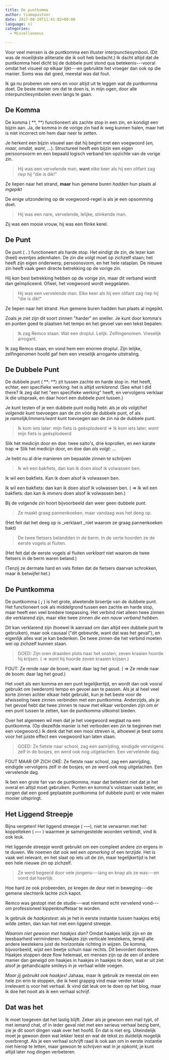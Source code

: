 ```yaml
---
title: De puntkomma
author: tiamopastoor
date: 2017-08-28T11:41:02+00:00
language: nl
categories:
  - Miscellaneous

---
```

Voor veel mensen is de puntkomma een illuster interpunctiesymbool. (Dit was de moeilijkste alliteratie die ik ooit heb bedacht.) Ik dacht altijd dat de puntkomma heel dicht bij de dubbele punt stond qua betekenis---vooral omdat het visueel op elkaar lijkt---en gebruikte het vroeger dan ook op die manier. Soms was dat goed, meestal was dat fout.

Ik ga nu proberen om eens en voor altijd uit te leggen wat de puntkomma doet. De beste manier om dat te doen is, in mijn ogen, door alle interpunctiesymbolen even langs te gaan.

## De Komma

De komma ( **, **) functioneert als zachte stop in een zin, en kondigt een bijzin aan. Ja, de komma in de vorige zin had ik weg kunnen halen, maar het is niet incorrect om hem daar neer te zetten.

Je herkent een bijzin visueel aan dat hij begint met een voegwoord (_en, maar, omdat, want_, ...). Structureel heeft een bijzin een eigen persoonsvorm en een bepaald logisch verband ten opzichte van de vorige zin.

> Hij was een vervelende man, **want** elke keer als hij een olifant zag _riep_ hij "die is dik!"

 Ze liepen naar het strand, **maar** hun gemene buren _hadden_ hun plaats al _ingepikt_


De enige uitzondering op de voegwoord-regel is als je een opsomming doet.

> Hij was een nare, vervelende, lelijke, stinkende man.

 Zij was een mooie vrouw, hij was een flinke kerel.

## De Punt

De punt ( **.** ) functioneert als harde stop. Het eindigt de zin, de lezer kan (heel) eventjes ademhalen. De zin die volgt moet op zichzelf staan; het heeft zijn eigen onderwerp, persoonsvorm, en het hele rataplan. De nieuwe zin heeft vaak geen directe betrekking op de vorige zin.

Hij _kan_ best betrekking hebben op de vorige zin, maar dit verband wordt dan geïmpliceerd. Ofwel, het voegwoord wordt weggelaten.

> Hij was een vervelende man. Elke keer als hij een olifant zag riep hij "die is dik!"

 Ze liepen naar het strand. Hun gemene buren hadden hun plaats al ingepikt.

Zoals je ziet zijn dit soort zinnen "harder" en sneller. Je kunt door komma's en punten goed te plaatsen het tempo en het gevoel van een tekst bepalen:

> Ik zag Remco staan. Wat een droplul. Lelijk. Zelfingenomen. Vreselijk arrogant.

 Ik zag Remco staan, en vond hem een enorme droplul. Zijn lelijke, zelfingenomen hoofd gaf hem een vreselijk arrogante uitstraling.

## De Dubbele Punt

De dubbele punt ( **: **) zit tussen zachte en harde stop in. Het heeft, echter, een specifieke werking: het is altijd _verklarend_. (See what I did there? Ik zeg dat het "een specifieke werking" heeft, en vervolgens verklaar ik die uitspraak, en daar hoort een dubbele punt tussen.)

Je kunt testen of je een dubbele punt nodig hebt: als je _als volgt/het volgende_ kunt toevoegen aan de zin vóór de dubbele punt, of als je _namelijk/immers/want_ kunt toevoegen aan de zin ná de dubbele punt.

> Ik kom iets later: mijn fiets is geëxplodeerd => Ik kom iets later, _want_ mijn fiets is geëxplodeerd

 Slik het medicijn door en doe: twee salto's, drie koprollen, en een karate trap => Slik het medicijn door, en doe dan _als volgt_: ...

Je hebt nu al drie manieren om bepaalde zinnen te schrijven

> Ik wil een bakfiets, dan kan ik doen alsof ik volwassen ben.

 Ik wil een bakfiets. Kan ik doen alsof ik volwassen ben.

 Ik wil een bakfiets: dan kan ik doen alsof ik volwassen ben. ( => Ik wil een bakfiets: dan kan ik _immers_ doen alsof ik volwassen ben.)

Bij de volgende zin hoort bijvoorbeeld dan weer geen dubbele punt.

> Ze maakt graag pannenkoeken, maar vandaag was het deeg op.

 (Het feit dat het deeg op is _verklaart _niet waarom ze graag pannenkoeken bakt)

> De twee fietsers belandden in de berm. In de verte hoorden ze de eerste vogels al fluiten.

 (Het feit dat de eerste vogels al fluiten _verklaart_ niet waarom de twee fietsers in de berm waren beland.)

 (Tenzij ze dermate hard en vals floten dat de fietsers daarvan schrokken, maar ik betwijfel het.)

## De Puntkomma

De puntkomma ( **;** ) is het grote, alwetende broertje van de dubbele punt. Het functioneert ook als middelgrond tussen een zachte en harde stop, maar heeft een veel bredere toepassing. Het verbind niet alleen twee zinnen die verklarend zijn, maar elke twee zinnen _die een nauw verband hebben_.

Dit kan verklarend zijn (hoewel ik aanraad om dan altijd een dubbele punt te gebruiken), maar ook causaal ("dit gebeurde, want dat was het geval"), en eigenlijk alles wat je kan bedenken. De twee zinnen die het verbind moeten wel op zichzelf kunnen staan.

> GOED: Zijn oren draaiden plots naar het oosten; zeven kraaien hoorde hij krijsen. ( => _want_ hij hoorde zeven kraaien krijsen.)

 FOUT: Ze rende naar de boom; want daar lag het goud. ( => Ze rende naar de boom: daar lag het goud.)

Het voelt als een komma en een punt tegelijkertijd, en wordt dan ook vooral gebruikt om (wederom) tempo en gevoel aan te passen. Als je al heel veel korte zinnen achter elkaar hebt gebruikt, kun je het beste voor de afwisseling twee zinnen verbinden met een puntkomma. Anderzijds, als je het gevoel hebt dat twee zinnen te nauw met elkaar verbonden zijn om er een punt tussen te zetten, kan de puntkomma uitkomst bieden.

Over het algemeen wil men dat je het voegwoord weglaat na een puntkomma. (Op diezelfde manier is het verboden een zin te beginnen met een voegwoord.) Ik denk dat het een mooi streven is, alhoewel je best soms voor het juiste effect een voegwoord kan laten staan.

> GOED: Ze fietste naar school, zag een aanrijding, eindigde vervolgens zelf in de bosjes, en werd ook nog uitgelachen. Een vervelende dag.

 FOUT MAAR OP ZICH OKÉ: Ze fietste naar school, zag een aanrijding, eindigde vervolgens zelf in de bosjes; en ze werd ook nog uitgelachen. Een vervelende dag.

Ik ben een grote fan van de puntkomma, maar dat betekent niet dat je het overal en altijd moet gebruiken. Punten en komma's volstaan vaak beter, en zorgen dat een goed geplaatste puntkomma (of dubbele punt) er vele malen mooier uitspringt.

## Het Liggend Streepje

Bijna vergeten! Het liggend streepje ( **---**), niet te verwarren met het koppelteken ( **---** ) waarmee je samengestelde woorden verbindt, vind ik ook leuk.

Het liggende streepje wordt gebruikt om een compleet andere zin ergens in te duwen. We noemen dat ook wel een _opmerking_ of een _terzijde_. Het is vaak wel relevant, en het slaat op iets uit de zin, maar tegelijkertijd is het een hele nieuwe zin op zichzelf.

> Ze werd begeerd door vele jongens---lang en knap als ze was---en vond dat heerlijk.

 Hoe hard ze ook probeerden, ze kregen de deur niet in beweging---de gemene slechterik lachte zich kapot.

 Remco was gestopt met de studie---wat niemand echt vervelend vond---om professioneel kippenknuffelaar te worden.

Ik gebruik de _haakjestest_: als je het in eerste instantie tussen haakjes erbij wilde zetten, dan kan het met een liggend streepje.

_Waarom niet gewoon met haakjes dan?_ Omdat haakjes lelijk zijn en de leesbaarheid verminderen. Haakjes zijn verticale leestekens, terwijl alle andere leestekens juist de horizontale richting in wijzen. De komma, bijvoorbeeld, wijst een beetje schuin naar rechts. Dit bevordert doorlezen. Haakjes stoppen deze flow helemaal, en mensen zijn op de een of andere manier dan geneigd om haakjes in haakjes in haakjes te doen, wat er uit ziet alsof je gehandicapte smileys in je verhaal wilde voegen.

_Maar jij gebruikt ook haakjes!_ Jahaaa, maar ik gebruik ze meestal om een hele zin erin te stoppen, die ik heel grappig vind maar verder totaal irrelevant is voor het verhaal. Ik vind dat leuk om te doen op het blog, maar ik doe het nooit als ik een verhaal schrijf.

## Dat was het

Ik moet toegeven dat het lastig blijft. Zeker als je gewoon een mail typt, of met iemand chat, of in ieder geval niet met een serieus verhaal bezig bent, zie je dit soort dingen vaak over het hoofd. En dat is niet erg. Uiteindelijk moet je gewoon doen wat lekker leest en wat de tekst zo duidelijk mogelijk overbrengt. Als je een verhaal schrijft raad ik ook aan om in eerste instantie niet hierop te letten, maar gewoon te schrijven wat in je opkomt; je kunt altijd later nog dingen verbeteren.

 

 

 
